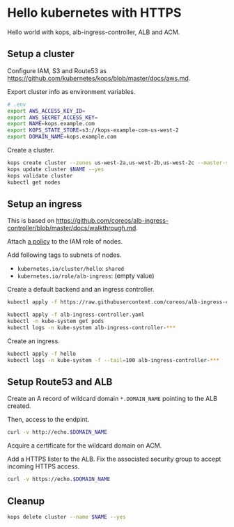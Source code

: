 # Hello kubernetes with HTTPS

Hello world with kops, alb-ingress-controller, ALB and ACM.

## Setup a cluster

Configure IAM, S3 and Route53 as https://github.com/kubernetes/kops/blob/master/docs/aws.md.

Export cluster info as environment variables.

```sh
# .env
export AWS_ACCESS_KEY_ID=
export AWS_SECRET_ACCESS_KEY=
export NAME=kops.example.com
export KOPS_STATE_STORE=s3://kops-example-com-us-west-2
export DOMAIN_NAME=kops.example.com
```

Create a cluster.

```sh
kops create cluster --zones us-west-2a,us-west-2b,us-west-2c --master-size t2.medium --node-size t2.micro $NAME
kops update cluster $NAME --yes
kops validate cluster
kubectl get nodes
```

## Setup an ingress

This is based on https://github.com/coreos/alb-ingress-controller/blob/master/docs/walkthrough.md.

Attach [a policy](https://github.com/coreos/alb-ingress-controller/blob/master/examples/iam-policy.json) to the IAM role of nodes.

Add following tags to subnets of nodes.

- `kubernetes.io/cluster/hello`: `shared`
- `kubernetes.io/role/alb-ingress`: (empty value)

Create a default backend and an ingress controller.

```sh
kubectl apply -f https://raw.githubusercontent.com/coreos/alb-ingress-controller/master/examples/default-backend.yaml

kubectl apply -f alb-ingress-controller.yaml
kubectl -n kube-system get pods
kubectl logs -n kube-system alb-ingress-controller-***
```

Create an ingress.

```sh
kubectl apply -f hello
kubectl logs -n kube-system -f --tail=100 alb-ingress-controller-***
```

## Setup Route53 and ALB

Create an A record of wildcard domain `*.DOMAIN_NAME` pointing to the ALB created.

Then, access to the endpint.

```sh
curl -v http://echo.$DOMAIN_NAME
```

Acquire a certificate for the wildcard domain on ACM.

Add a HTTPS lister to the ALB. Fix the associated security group to accept incoming HTTPS access.

```sh
curl -v https://echo.$DOMAIN_NAME
```


## Cleanup

```sh
kops delete cluster --name $NAME --yes
```
